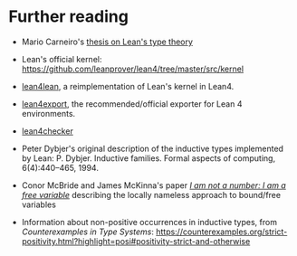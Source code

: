 # Further reading

+ Mario Carneiro's [thesis on Lean's type theory](https://github.com/digama0/lean-type-theory)

+ Lean's official kernel: https://github.com/leanprover/lean4/tree/master/src/kernel

+ [lean4lean](https://github.com/digama0/lean4lean/tree/master), a reimplementation of Lean's kernel in Lean4.

+ [lean4export](https://github.com/leanprover/lean4export), the recommended/official exporter for Lean 4 environments.

+ [lean4checker](https://github.com/leanprover/lean4checker)

+ Peter Dybjer's original description of the inductive types implemented by Lean: P. Dybjer. Inductive families. Formal aspects of computing, 6(4):440–465, 1994.

+ Conor McBride and James McKinna's paper [_I am not a number: I am a free variable_](http://www.e-pig.org/downloads/notanum.pdf) describing the locally nameless approach to bound/free variables

+ Information about non-positive occurrences in inductive types, from _Counterexamples in Type Systems_: https://counterexamples.org/strict-positivity.html?highlight=posi#positivity-strict-and-otherwise
